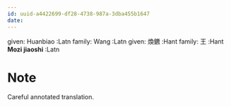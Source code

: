 ```yaml
---
id: uuid-a4422699-df28-4738-987a-3dba455b1647
date: 
---
```


given: Huanbiao :Latn
family: Wang :Latn
given: 煥鑣 :Hant
family: 王 :Hant
**Mozi jiaoshi** :Latn
# Note
Careful annotated translation.